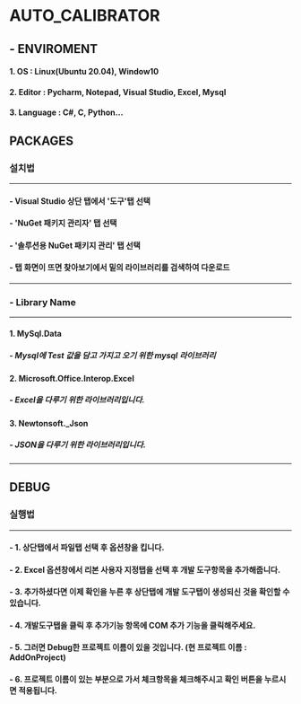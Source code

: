 # AUTO_CALIBRATOR
## - ENVIROMENT
#### 1. OS : Linux(Ubuntu 20.04), Window10
#### 2. Editor : Pycharm, Notepad, Visual Studio, Excel, Mysql
#### 3. Language : C#, C, Python...


## PACKAGES
### 설치법
***
#### - Visual Studio 상단 탭에서 '도구'탭 선택
#### - 'NuGet 패키지 관리자' 탭 선택
#### - '솔루션용 NuGet 패키지 관리' 탭 선택
#### - 탭 화면이 뜨면 찾아보기에서 밑의 라이브러리를 검색하여 다운로드
***
### - Library Name
***
#### 1. MySql.Data 
##### - Mysql에 Test 값을 담고 가지고 오기 위한 mysql 라이브러리

#### 2. Microsoft.Office.Interop.Excel
##### - Excel을 다루기 위한 라이브러리입니다.

#### 3. Newtonsoft._Json  
##### - JSON을 다루기 위한 라이브러리입니다.
***
## DEBUG
### 실행법
***
#### - 1. 상단탭에서 파일탭 선택 후 옵션창을 킵니다.
#### - 2. Excel 옵션창에서 리본 사용자 지정탭을 선택 후 개발 도구항목을 추가해줍니다.
#### - 3. 추가하셨다면 이제 확인을 누른 후 상단탭에 개발 도구탭이 생성되신 것을 확인할 수 있습니다.
#### - 4. 개발도구탭을 클릭 후 추가기능 항목에 COM 추가 기능을 클릭해주세요.
#### - 5. 그러면 Debug한 프로젝트 이름이 있을 것입니다. (현 프로젝트 이름 : AddOnProject)
#### - 6. 프로젝트 이름이 있는 부분으로 가서 체크항목을 체크해주시고 확인 버튼을 누르시면 적용됩니다.
